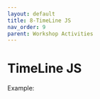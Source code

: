 ```yaml
---
layout: default
title: 8-TimeLine JS
nav_order: 9
parent: Workshop Activities
---
```

# TimeLine JS
Example:<br>
<script src="https://cdn.knightlab.com/libs/timeline3/latest/embed/index.html?source=1s45s1S3LH7ukGOA8fsmI8weK-rgDwRK6i-TMPe6rhcM&font=Default&lang=en&initial_zoom=2&height=800"

Under Development!<br>

[NEXT STEP: Earn a Workshop Badge](informal-credentials.html){: .btn .btn-blue }
